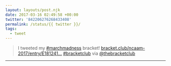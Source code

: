 ```yaml
---
layout: layouts/post.njk
date: 2017-03-16 02:49:58 +00:00
twitter: '842206276268433408'
permalink: /status/{{ twitter }}/
tags: 
  - tweet
---
```


> I tweeted my [#marchmadness](https://twitter.com/hashtag/marchmadness) bracket! [bracket.club/ncaam-2017/entry/E181241…](https://bracket.club/ncaam-2017/entry/E18124113721432422W195131131021532131MW1912463721432133S1954631021532121FFWSW) [#bracketclub](https://twitter.com/hashtag/bracketclub) via [@thebracketclub](https://twitter.com/thebracketclub)

---
